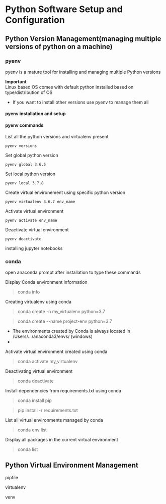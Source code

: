 # Python Software Setup and Configuration 


## Python Version Management(managing multiple versions of python on a machine)

### pyenv

pyenv is a mature tool for installing and managing multiple Python versions

**Important**  
Linux based OS comes with default python installed based on type/distribution of OS
+ If you want to install other versions use pyenv to manage them all


#### pyenv installation and setup


#### pyenv commands

List all the python versions and virtualenv present
```
pyenv versions
```

Set global python version
```
pyenv global 3.6.5
```

Set local python version
```
pyenv local 3.7.8
```

Create virtual environement using specific python version
```
pyenv virtualenv 3.6.7 env_name
```

Activate virtual environment
```
pyenv activate env_name
```

Deactivate virtual environment
```
pyenv deactivate
```



installing jupyter notebooks


### conda
open anaconda prompt after installation to type these commands

 Display Conda environment information
 > conda info

Creating virtualenv using conda
> conda create -n my_virtualenv python=3.7

>  conda create --name project-env python=3.7

  - The environments created by Conda is always located in /Users/.../anaconda3/envs/  (windows)
  - 

Activate virtual environment created using conda
> conda activate my_virtualenv

Deactivating virtual environment
> conda deactivate

Install dependencies from requirements.txt using conda
> conda install pip

> pip install -r requirements.txt

List all virtual environments managed by conda
> conda env list

Display all packages in the current virtual environment
>  conda list

## Python Virtual Environment Management

pipfile

virtualenv

venv


